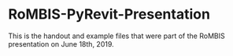 # RoMBIS-PyRevit-Presentation
This is the handout and example files that were part of the RoMBIS presentation on June 18th, 2019. 
